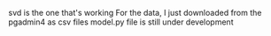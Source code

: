 svd is the one that's working 
For the data, I just downloaded from the pgadmin4 as csv files
model.py file is still under development